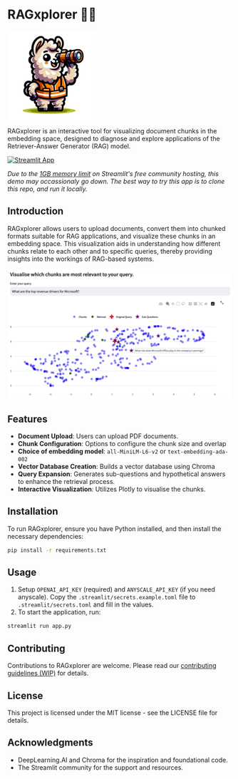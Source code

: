 # RAGxplorer 🦙🦺

<img src="images/logo.png" width="200">

RAGxplorer is an interactive tool for visualizing document chunks in the embedding space, designed to diagnose and explore applications of the Retriever-Answer Generator (RAG) model.

[![Streamlit App](https://static.streamlit.io/badges/streamlit_badge_black_white.svg)](https://rag-xplorer.streamlit.app/)

_Due to the [1GB memory limit](https://discuss.streamlit.io/t/is-there-streamlit-app-limitations-such-as-usage-time-users-etc/42800) on Streamlit's free community hosting, this demo may occassionaly go down. The best way to try this app is to clone this repo, and run it locally._

## Introduction

RAGxplorer allows users to upload documents, convert them into chunked formats suitable for RAG applications, and visualize these chunks in an embedding space. This visualization aids in understanding how different chunks relate to each other and to specific queries, thereby providing insights into the workings of RAG-based systems.

<img src="images/example.png" width="650">

## Features

- **Document Upload**: Users can upload PDF documents.
- **Chunk Configuration**: Options to configure the chunk size and overlap
- **Choice of embedding model**: `all-MiniLM-L6-v2` or `text-embedding-ada-002`
- **Vector Database Creation**: Builds a vector database using Chroma
- **Query Expansion**: Generates sub-questions and hypothetical answers to enhance the retrieval process.
- **Interactive Visualization**: Utilizes Plotly to visualise the chunks.

## Installation

To run RAGxplorer, ensure you have Python installed, and then install the necessary dependencies:

```bash
pip install -r requirements.txt
```

## Usage

1. Setup `OPENAI_API_KEY` (required) and `ANYSCALE_API_KEY` (if you need anyscale). Copy
    the `.streamlit/secrets.example.toml` file to `.streamlit/secrets.toml` and fill in the values.
2. To start the application, run:

```bash
streamlit run app.py
```

## Contributing

Contributions to RAGxplorer are welcome. Please read our [contributing guidelines (WIP)](.github/CONTRIBUTING.md) for details.

## License

This project is licensed under the MIT license - see the LICENSE file for details.

## Acknowledgments
- DeepLearning.AI and Chroma for the inspiration and foundational code.
- The Streamlit community for the support and resources.
